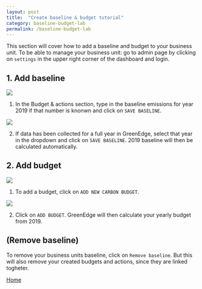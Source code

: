 ```yaml
---
layout: post
title:  "Create baseline & budget tutorial"
category: baseline-budget-lab
permalink: /baseline-budget-lab
---
```


This section will cover how to add a baseline and budget to your business unit.
To be able to manage your business unit: go to admin page by clicking on `settings` in the upper right corner of the dashboard and login.

## 1. Add baseline

<img src="assets/images/baseline-budget-lab-1.PNG">

1. In the Budget & actions section, type in the baseline emissions for year 2019 if that number is knonwn and click on `SAVE BASELINE`.

<img src="assets/images/baseline-budget-lab-2.PNG">

2. If data has been collected for a full year in GreenEdge, select that year in the dropdown and click on `SAVE BASELINE`. 2019 baseline will then be calculated automatically.

## 2. Add budget

<img src="assets/images/baseline-budget-lab-3.PNG">

1. To add a budget, click on `ADD NEW CARBON BUDGET`.

<img src="assets/images/baseline-budget-lab-4.PNG">

2. Click on `ADD BUDGET`. GreenEdge will then calculate your yearly budget from 2019.

## (Remove baseline)

To remove your business units baseline, click on `Remove baseline`. But this will also remove your created budgets and actions, since they are linked togheter. 



<a class="offset-4 btn btn-info btn-lg" href="/" role="button">Home</a>